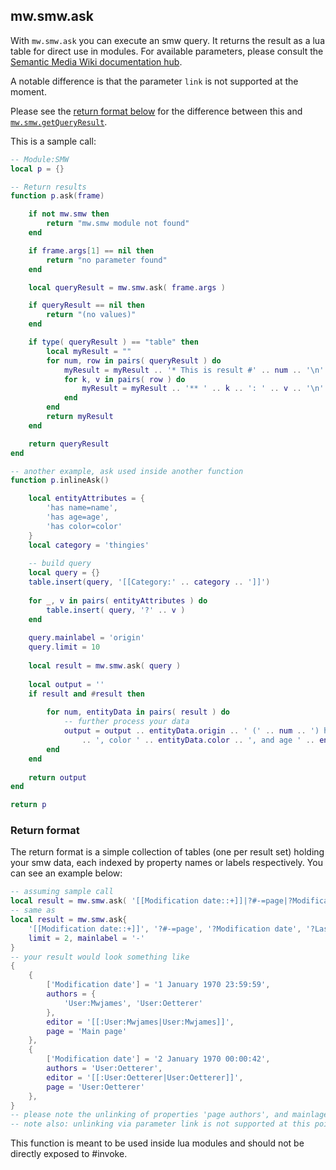 ## mw.smw.ask

With `mw.smw.ask` you can execute an smw query. It returns the result as a lua table for direct use in modules.
For available parameters, please consult the [Semantic Media Wiki documentation hub][smwdoc].

A notable difference is that the parameter `link` is not supported at the moment.

Please see the [return format below](#result) for the difference between this and [`mw.smw.getQueryResult`](mw.smw.getQueryResult.md).

This is a sample call:
```lua
-- Module:SMW
local p = {}

-- Return results
function p.ask(frame)

    if not mw.smw then
        return "mw.smw module not found"
    end

    if frame.args[1] == nil then
        return "no parameter found"
    end

    local queryResult = mw.smw.ask( frame.args )

    if queryResult == nil then
        return "(no values)"
    end

    if type( queryResult ) == "table" then
        local myResult = ""
        for num, row in pairs( queryResult ) do
            myResult = myResult .. '* This is result #' .. num .. '\n'
            for k, v in pairs( row ) do
                myResult = myResult .. '** ' .. k .. ': ' .. v .. '\n'
            end
        end
        return myResult
    end

    return queryResult
end

-- another example, ask used inside another function
function p.inlineAsk()

    local entityAttributes = {
        'has name=name',
        'has age=age',
        'has color=color'
    }
    local category = 'thingies'
    
    -- build query
    local query = {}
    table.insert(query, '[[Category:' .. category .. ']]')
    
    for _, v in pairs( entityAttributes ) do
        table.insert( query, '?' .. v )
    end
    
    query.mainlabel = 'origin'
    query.limit = 10
    
    local result = mw.smw.ask( query )
    
    local output = ''
    if result and #result then
    
        for num, entityData in pairs( result ) do
            -- further process your data
            output = output .. entityData.origin .. ' (' .. num .. ') has name ' .. entityData.name
                .. ', color ' .. entityData.color .. ', and age ' .. entityData.age
        end
    end
    
    return output
end

return p
```

### <a name="result"></a>Return format

The return format is a simple collection of tables (one per result set) holding your smw data,
each indexed by property names or labels respectively. You can see an example below:

```lua
-- assuming sample call
local result = mw.smw.ask( '[[Modification date::+]]|?#-=page|?Modification date|?Last editor is=editor|?page author=authors|limit=2|mainlabel=-' )
-- same as
local result = mw.smw.ask{
    '[[Modification date::+]]', '?#-=page', '?Modification date', '?Last editor is=editor', '?page author#-=authors', 
    limit = 2, mainlabel = '-'
} 
-- your result would look something like
{
    {
        ['Modification date'] = '1 January 1970 23:59:59',
        authors = {
            'User:Mwjames', 'User:Oetterer'
        },
        editor = '[[:User:Mwjames|User:Mwjames]]',
        page = 'Main page'
    },
    {
        ['Modification date'] = '2 January 1970 00:00:42',
        authors = 'User:Oetterer',
        editor = '[[:User:Oetterer|User:Oetterer]]',
        page = 'User:Oetterer'
    },
}
-- please note the unlinking of properties 'page authors', and mainlage '?' by using the #- operator
-- note also: unlinking via parameter link is not supported at this point
```

This function is meant to be used inside lua modules and should not be directly exposed to #invoke.

[smwdoc]: https://www.semantic-mediawiki.org/wiki/Semantic_MediaWiki
